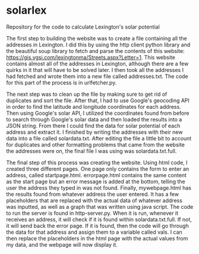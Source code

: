 # solarlex
Repository for the code to calculate Lexington's solar potential

The first step to building the website was to create a file containing
all the addresses in Lexington. I did this by using the http client
python library and the beautiful soup library to fetch and parse the
contents of this website:
https://gis.vgsi.com/lexingtonma/Streets.aspx?Letter=1. This website
contains almost all of the addresses in Lexington, although there are
a few quirks in it that will have to be solved later. I then took all
the addresses I had fetched and wrote them into a new file called
addresses.txt. The code for this part of the process is in
urlfetcher.py.

The next step was to clean up the file by making sure to get rid of
duplicates and sort the file. After that, I had to use Google's
geocoding API in order to find the latitude and longitude coordinates
for each address. Then using Google's solar API, I utilized the
coordinates found from before to search through Google's solar data
and then loaded the results into a JSON string. From there I could
find the data for solar potential of each address and extract it. I
finished by writing the addresses with their new data into a file
called solardata.txt. After editing the file a little bit to account
for duplicates and other formatting problems that came from the
website the addresses were on, the final file I was using was
solardata.txt.full.

The final step of this process was creating the website. Using html
code, I created three different pages. One page only contains the form
to enter an address, called startpage.html. errorpage.html contains
the same content as the start page but an error message is added at
the bottom, telling the user the address they typed in was not
found. Finally, mywebpage.html has the results found from whatever
address the user entered. It has a few placeholders that are replaced
with the actual data of whatever address was inputted, as well as a
graph that was written using java script. The code to run the server
is found in http-server.py. When it is run, whenever it receives an
address, it will check if it is found within solardata.txt.full. If
not, it will send back the error page. If it is found, then the code
will go through the data for that address and assign them to a
variable called vals. I can then replace the placeholders in the html
page with the actual values from my data, and the webpage will now
display it.
